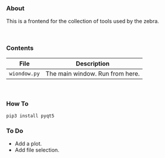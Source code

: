 ### About
This is a frontend for the collection of tools used by the zebra.

<br>

### Contents
| File | Description |
|---|---|
|`wiondow.py`  | The main window. Run from here.|

<br>

### How To
```angular2html
pip3 install pyqt5
```


### To Do
+ Add a plot.
+ Add file selection.